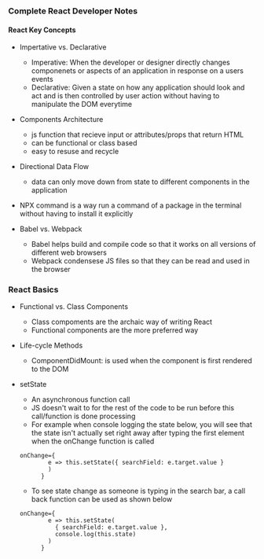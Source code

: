 ### Complete React Developer Notes

#### React Key Concepts 
- Impertative vs. Declarative 
    - Imperative: When the developer or designer directly changes componenets or aspects of an application in response on a users events
    - Declarative: Given a state on how any application should look and act and is then controlled by user action without having to manipulate the DOM everytime

- Components Architecture 
    - js function that recieve input or attributes/props that return HTML 
    - can be functional or class based 
    - easy to resuse and recycle 

- Directional Data Flow
    - data can only move down from state to different components in the application 

- NPX command is a way run a command of a package in the terminal without having to install it explicitly

- Babel vs. Webpack 
    - Babel helps build and compile code so that it works on all versions of different web browsers 
    - Webpack condensese JS files so that they can be read and used in the browser

### React Basics 

- Functional vs. Class Components 
    - Class compoments are the archaic way of writing React 
    - Functional components are the more preferred way 

- Life-cycle Methods 
    - ComponentDidMount: is used when the component is first rendered to the DOM 
 
- setState 
    - An asynchronous function call 
    - JS doesn't wait to for the rest of the code to be run before this call/function is done processing
    - For example when console logging the state below, you will see that the state isn't actually set right away after typing the first element when the onChange function is called 
    ```
    onChange={
            e => this.setState({ searchField: e.target.value }
            )
          }
    ```

    - To see state change as someone is typing in the search bar, a call back function can be used as shown below 

    ```
    onChange={
            e => this.setState(
              { searchField: e.target.value },
              console.log(this.state)
            )
          }
    ``` 